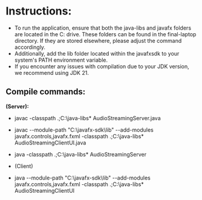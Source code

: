 # Instructions:

- To run the application, ensure that both the java-libs and javafx folders are located in the C: drive. These folders can be found in the final-laptop directory. If they are stored elsewhere, please adjust the command accordingly.   
- Additionally, add the lib folder located within the javafxsdk to your system's PATH environment variable.
- If you encounter any issues with compilation due to your JDK version, we recommend using JDK 21. 

## Compile commands:
**(Server):**
 - javac -classpath .;C:\java-libs\* AudioStreamingServer.java
 - javac --module-path "C:\javafx-sdk\lib" --add-modules javafx.controls,javafx.fxml -classpath .;C:\java-libs\* AudioStreamingClientUI.java
 - java -classpath .;C:\java-libs\* AudioStreamingServer



- (Client)
* java --module-path "C:\javafx-sdk\lib" --add-modules javafx.controls,javafx.fxml -classpath .;C:\java-libs\* AudioStreamingClientUI

